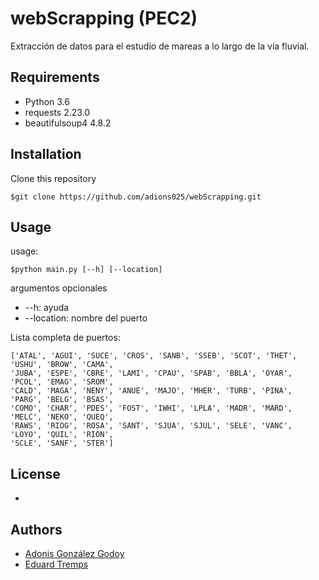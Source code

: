 # webScrapping (PEC2)
Extracción de datos para el estudio de mareas a lo largo de la vía fluvial.

## Requirements
* Python 3.6
* requests 2.23.0
* beautifulsoup4 4.8.2

## Installation
Clone this repository
```
$git clone https://github.com/adions025/webScrapping.git
```

## Usage
usage:
```
$python main.py [--h] [--location]
```
argumentos opcionales
* --h: ayuda
* --location: nombre del puerto

Lista completa de puertos:

```
['ATAL', 'AGUI', 'SUCE', 'CROS', 'SANB', 'SSEB', 'SCOT', 'THET', 'USHU', 'BROW', 'CAMA',
'JUBA', 'ESPE', 'CBRE', 'LAMI', 'CPAU', 'SPAB', 'BBLA', 'OYAR', 'PCOL', 'EMAG', 'SROM',
'CALD', 'MAGA', 'NENY', 'ANUE', 'MAJO', 'MHER', 'TURB', 'PINA', 'PARG', 'BELG', 'BSAS',
'COMO', 'CHAR', 'PDES', 'FOST', 'IWHI', 'LPLA', 'MADR', 'MARD', 'MELC', 'NEKO', 'QUEQ',
'RAWS', 'RIOG', 'ROSA', 'SANT', 'SJUA', 'SJUL', 'SELE', 'VANC', 'LOYO', 'QUIL', 'RION',
'SCLE', 'SANF', 'STER']
```

## License
* 

## Authors

* [Adonis González Godoy](adions025@uoc.edu)
* [Eduard Tremps](etremps@uoc.edu)
